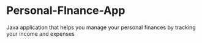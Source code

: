 # Personal-FInance-App
Java application that helps you manage your personal finances by tracking your income and expenses
